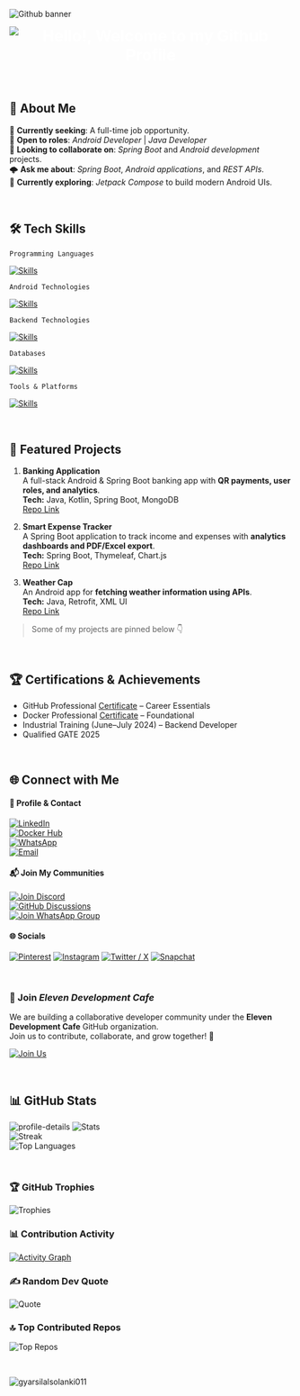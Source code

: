 ![Github banner](https://github.com/user-attachments/assets/4c23c615-ec32-4e65-9eac-b60e481f73fa)

<h1 style="margin-top:8px; text-align:center; color:#FFFFFF; font-weight:bold;">
  <img src="https://readme-typing-svg.demolab.com?font=Roboto+Mono&weight=700&size=28&pause=1000&color=FFFFFF&center=true&vCenter=true&width=950&lines=Hello!,+Welcome+to+my+Github+Profile." alt="Hello!, Welcome to my Github Profile" />
</h1>

<br/>

## 💫 About Me

🔭 **Currently seeking**: A full-time job opportunity.  
👯 **Open to roles**: _Android Developer_ | _Java Developer_  
🤝 **Looking to collaborate on**: _Spring Boot_ and _Android development_ projects.  
🌩️ **Ask me about**: _Spring Boot_, _Android applications_, and _REST APIs_.  
🌱 **Currently exploring**: _Jetpack Compose_ to build modern Android UIs.


<br/>

## 🛠️ Tech Skills

`Programming Languages` 

[![Skills](https://skillicons.dev/icons?i=java,kotlin,dart,c,cpp&theme=dark)]()

`Android Technologies`

[![Skills](https://skillicons.dev/icons?i=androidstudio,materialui,redis,kafka,gradle&theme=dark)]()

`Backend Technologies`  

[![Skills](https://skillicons.dev/icons?i=spring,hibernate,docker,maven&theme=dark)]()

`Databases`  

[![Skills](https://skillicons.dev/icons?i=mysql,postgresql,mongodb,sqlite&theme=dark)]()

`Tools & Platforms` 

[![Skills](https://skillicons.dev/icons?i=vscode,idea,postman,git,github,firebase,githubactions,gitlab,railway&theme=dark)]()

<br/>

## 🌟 Featured Projects

1. **Banking Application**  
   A full-stack Android & Spring Boot banking app with **QR payments, user roles, and analytics**.  
   **Tech:** Java, Kotlin, Spring Boot, MongoDB  
   [Repo Link](https://github.com/gyarsilalsolanki011/banking-application)

2. **Smart Expense Tracker**  
   A Spring Boot application to track income and expenses with **analytics dashboards and PDF/Excel export**.  
   **Tech:** Spring Boot, Thymeleaf, Chart.js  
   [Repo Link](https://github.com/gyarsilalsolanki011/smart-expense-tracker)

3. **Weather Cap**  
   An Android app for **fetching weather information using APIs**.  
   **Tech:** Java, Retrofit, XML UI  
   [Repo Link](https://github.com/gyarsilalsolanki011/weather-cap)

> Some of my projects are pinned below 👇

<br/>

## 🏆 Certifications & Achievements
- GitHub Professional [Certificate](https://www.linkedin.com/learning/certificates/30bc416d905dc4bee7d237d645553826554edb8f8ea7a738d8ca8f8122d3a64f?trk=share_certificate) – Career Essentials  
- Docker Professional [Certificate](https://www.linkedin.com/learning/certificates/f85d0185e63c3c5b2f0c35b1f0ebc5c01b8a8793186581f1054abffaed65c66c?trk=share_certificate) – Foundational  
- Industrial Training (June–July 2024) – Backend Developer  
- Qualified GATE 2025  

<br/>

## 🌐 Connect with Me  

#### 💼 Profile & Contact  
[![LinkedIn](https://img.shields.io/badge/LinkedIn-Profile-blue?logo=linkedin&style=for-the-badge)](https://www.linkedin.com/in/gyarsilal-solanki/)  
[![Docker Hub](https://img.shields.io/badge/DockerHub-Profile-2496ED?logo=docker&style=for-the-badge)](https://hub.docker.com/u/gyarsilalsolanki011)  
[![WhatsApp](https://img.shields.io/badge/WhatsApp-Chat-25D366?logo=whatsapp&style=for-the-badge)](https://api.whatsapp.com/send/?phone=917620824421)  
[![Email](https://img.shields.io/badge/Email-gyarsilalsolanki.dev%40gmail.com-D14836?logo=gmail&style=for-the-badge)](mailto:gyarsilalsolanki.dev@gmail.com)   


#### 📬 Join My Communities  
[![Join Discord](https://img.shields.io/discord/1405808666179014697?color=5865F2&label=Join%20Us%20on%20Discord&logo=discord&style=for-the-badge)](https://discord.gg/Zrc9x3ts)  
[![GitHub Discussions](https://img.shields.io/badge/GitHub-Discussions-181717?logo=github&style=for-the-badge)](https://github.com/eleven-dev-cafe/cafe-talks/discussions)  
[![Join WhatsApp Group](https://img.shields.io/badge/WhatsApp-Community-25D366?logo=whatsapp&style=for-the-badge)](https://chat.whatsapp.com/Fzt4KispCmk0seaPgSvkyX)  

#### 🌐 Socials  
[![Pinterest](https://img.shields.io/badge/Pinterest-BD081C?logo=pinterest&logoColor=white&style=for-the-badge)](https://in.pinterest.com/gyarsilalsolanki011) 
[![Instagram](https://img.shields.io/badge/Instagram-E4405F?logo=instagram&logoColor=white&style=for-the-badge)](https://instagram.com/itz_gsl_tiger) 
[![Twitter / X](https://img.shields.io/badge/Twitter-1DA1F2?logo=x&logoColor=white&style=for-the-badge)](https://x.com/Itz_gsl_tiger) 
[![Snapchat](https://img.shields.io/badge/Snapchat-FFFC00?logo=snapchat&logoColor=black&style=for-the-badge)](https://www.snapchat.com/add/itz_gsltiger?share_id=7OCVgTGQWSg&locale=en-GB) 

<br/>

### 🍵 Join ***Eleven Development Cafe***
We are building a collaborative developer community under the **Eleven Development Cafe** GitHub organization.  
Join us to contribute, collaborate, and grow together! 🚀  

[![Join Us](https://img.shields.io/badge/Join%20Eleven%20Dev%20Cafe-GitHub%20Org-black?style=for-the-badge&logo=github)](https://github.com/orgs/eleven-dev-cafe)

<br/>

## 📊 GitHub Stats
![profile-details](http://github-profile-summary-cards.vercel.app/api/cards/profile-details?username=gyarsilalsolanki011&theme=tokyonight)
![Stats](https://github-readme-stats.vercel.app/api?username=gyarsilalsolanki011&show_icons=true&theme=tokyonight&hide_border=true&include_all_commits=false&count_private=false)  
![Streak](https://github-readme-streak-stats.herokuapp.com/?user=gyarsilalsolanki011&theme=tokyonight&hide_border=true)  
![Top Languages](https://github-readme-stats.vercel.app/api/top-langs/?username=gyarsilalsolanki011&theme=tokyonight&hide_border=true&include_all_commits=false&count_private=false&layout=compact)

<br/>

### 🏆 GitHub Trophies
![Trophies](https://github-profile-trophy.vercel.app/?username=gyarsilalsolanki011&show_icons=true&theme=tokyonight&no-frame=true&no-bg=false&margin-w=4)

### 📊 Contribution Activity
[![Activity Graph](https://github-readme-activity-graph.vercel.app/graph?username=gyarsilalsolanki011&bg_color=0d1117&color=ffffff&line=00e676&point=ffffff&area=true)](https://github.com/ashutosh00710/github-readme-activity-graph)

### ✍️ Random Dev Quote
![Quote](https://quotes-github-readme.vercel.app/api?type=horizontal&theme=tokyonight)

### 🔝 Top Contributed Repos
![Top Repos](https://github-contributor-stats.vercel.app/api?username=gyarsilalsolanki011&limit=5&theme=tokyonight&combine_all_yearly_contributions=true)

<br/>

<p align="left"> <img src="https://komarev.com/ghpvc/?username=gyarsilalsolanki011&label=Profile%20views&color=4CBB17&style=flat" alt="gyarsilalsolanki011" /> </p>

<!-- Proudly created with GPRM ( https://gprm.itsvg.in ) -->
